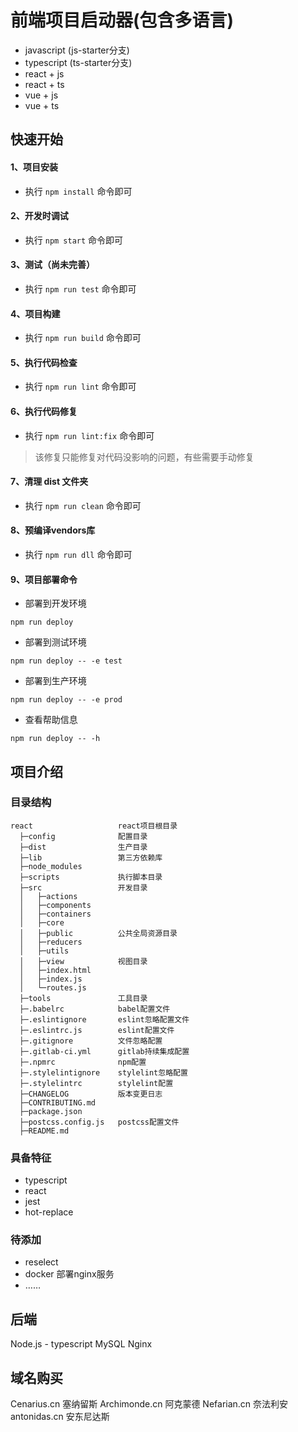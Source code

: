 # 前端项目启动器(包含多语言)

- javascript (js-starter分支)
- typescript (ts-starter分支)
- react + js
- react + ts
- vue + js
- vue + ts

## 快速开始

#### 1、项目安装
- 执行 `npm install` 命令即可

#### 2、开发时调试
- 执行 `npm start` 命令即可

#### 3、测试（尚未完善）
- 执行 `npm run test` 命令即可

#### 4、项目构建
- 执行 `npm run build` 命令即可

#### 5、执行代码检查
- 执行 `npm run lint` 命令即可

#### 6、执行代码修复
- 执行 `npm run lint:fix` 命令即可
> 该修复只能修复对代码没影响的问题，有些需要手动修复

#### 7、清理 dist 文件夹
- 执行 `npm run clean` 命令即可

#### 8、预编译vendors库
- 执行 `npm run dll` 命令即可

#### 9、项目部署命令
- 部署到开发环境
```
npm run deploy
```
- 部署到测试环境
```
npm run deploy -- -e test
```
- 部署到生产环境
```
npm run deploy -- -e prod
```
- 查看帮助信息
```
npm run deploy -- -h
```

## 项目介绍

### 目录结构

```
react                   react项目根目录
  ├─config              配置目录
  ├─dist                生产目录
  ├─lib                 第三方依赖库
  ├─node_modules
  ├─scripts             执行脚本目录
  ├─src                 开发目录
  │   ├─actions
  │   ├─components
  │   ├─containers
  │   ├─core
  │   ├─public          公共全局资源目录
  │   ├─reducers
  │   ├─utils
  │   ├─view            视图目录
  │   ├─index.html
  │   ├─index.js
  │   └─routes.js
  ├─tools               工具目录
  ├─.babelrc            babel配置文件
  ├─.eslintignore       eslint忽略配置文件
  ├─.eslintrc.js        eslint配置文件
  ├─.gitignore          文件忽略配置
  ├─.gitlab-ci.yml      gitlab持续集成配置
  ├─.npmrc              npm配置
  ├─.stylelintignore    stylelint忽略配置
  ├─.stylelintrc        stylelint配置
  ├─CHANGELOG           版本变更日志
  ├─CONTRIBUTING.md
  ├─package.json
  ├─postcss.config.js   postcss配置文件
  ├─README.md
```

### 具备特征
- typescript
- react
- jest
- hot-replace

### 待添加
- reselect
- docker 部署nginx服务
- ……

## 后端
Node.js - typescript
MySQL
Nginx

## 域名购买
Cenarius.cn 塞纳留斯
Archimonde.cn 阿克蒙德 
Nefarian.cn 奈法利安
antonidas.cn 安东尼达斯
 
